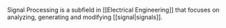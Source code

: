 Signal Processing is a subfield in [[Electrical Engineering]] that focuses on analyzing, generating and modifying [[signal|signals]].

